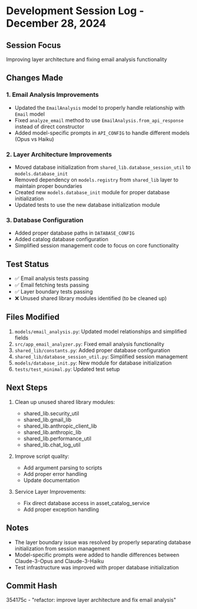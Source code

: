 # Development Session Log - December 28, 2024

## Session Focus
Improving layer architecture and fixing email analysis functionality

## Changes Made

### 1. Email Analysis Improvements
- Updated the `EmailAnalysis` model to properly handle relationship with `Email` model
- Fixed `analyze_email` method to use `EmailAnalysis.from_api_response` instead of direct constructor
- Added model-specific prompts in `API_CONFIG` to handle different models (Opus vs Haiku)

### 2. Layer Architecture Improvements
- Moved database initialization from `shared_lib.database_session_util` to `models.database_init`
- Removed dependency on `models.registry` from `shared_lib` layer to maintain proper boundaries
- Created new `models.database_init` module for proper database initialization
- Updated tests to use the new database initialization module

### 3. Database Configuration
- Added proper database paths in `DATABASE_CONFIG`
- Added catalog database configuration
- Simplified session management code to focus on core functionality

## Test Status
- ✅ Email analysis tests passing
- ✅ Email fetching tests passing
- ✅ Layer boundary tests passing
- ❌ Unused shared library modules identified (to be cleaned up)

## Files Modified
1. `models/email_analysis.py`: Updated model relationships and simplified fields
2. `src/app_email_analyzer.py`: Fixed email analysis functionality
3. `shared_lib/constants.py`: Added proper database configuration
4. `shared_lib/database_session_util.py`: Simplified session management
5. `models/database_init.py`: New module for database initialization
6. `tests/test_minimal.py`: Updated test setup

## Next Steps
1. Clean up unused shared library modules:
   - shared_lib.security_util
   - shared_lib.gmail_lib
   - shared_lib.anthropic_client_lib
   - shared_lib.anthropic_lib
   - shared_lib.performance_util
   - shared_lib.chat_log_util

2. Improve script quality:
   - Add argument parsing to scripts
   - Add proper error handling
   - Update documentation

3. Service Layer Improvements:
   - Fix direct database access in asset_catalog_service
   - Add proper exception handling

## Notes
- The layer boundary issue was resolved by properly separating database initialization from session management
- Model-specific prompts were added to handle differences between Claude-3-Opus and Claude-3-Haiku
- Test infrastructure was improved with proper database initialization

## Commit Hash
354175c - "refactor: improve layer architecture and fix email analysis"
